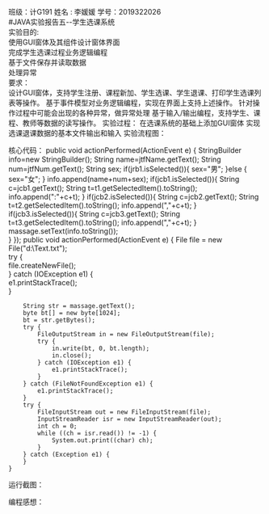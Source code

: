 班级：计G191
姓名 : 李媛媛
学号：2019322026  
#JAVA实验报告五--学生选课系统  
实验目的:  
使用GUI窗体及其组件设计窗体界面  
完成学生选课过程业务逻辑编程  
基于文件保存并读取数据  
处理异常  
要求：  
设计GUI窗体，支持学生注册、课程新加、学生选课、学生退课、打印学生选课列表等操作。
基于事件模型对业务逻辑编程，实现在界面上支持上述操作。
针对操作过程中可能会出现的各种异常，做异常处理
基于输入/输出编程，支持学生、课程、教师等数据的读写操作。
实验过程：
在选课系统的基础上添加GUI窗体
实现选课退课数据的基本文件输出和输入
实验流程图：




核心代码：
  public void actionPerformed(ActionEvent e) {
                StringBuilder info=new StringBuilder();
                String name=jtfName.getText();
                String num=jtfNum.getText();
                String sex;
                if(jrb1.isSelected()){
                    sex="男";
                }else {
                    sex="女";
                }
                info.append(name+num+sex);
                if(jcb1.isSelected()){
                    String c=jcb1.getText();
                    String t=t1.getSelectedItem().toString();
                    info.append(":"+c+t);
                }
                if(jcb2.isSelected()){
                    String c=jcb2.getText();
                    String t=t2.getSelectedItem().toString();
                    info.append(","+c+t);
                }
                if(jcb3.isSelected()){
                    String c=jcb3.getText();
                    String t=t3.getSelectedItem().toString();
                    info.append(","+c+t);
                }
                massage.setText(info.toString());                               
            }
        });
public void actionPerformed(ActionEvent e) {
		File file = new File("d:\\Text.txt");  
        try {  
            file.createNewFile();  
        } catch (IOException e1) {  
            e1.printStackTrace();  
        }  
  
        String str = massage.getText();  
        byte bt[] = new byte[1024];  
        bt = str.getBytes();  
        try {  
            FileOutputStream in = new FileOutputStream(file);  
            try {  
                in.write(bt, 0, bt.length);  
                in.close();  
            } catch (IOException e1) {  
                e1.printStackTrace();  
            }  
        } catch (FileNotFoundException e1) {  
            e1.printStackTrace();  
        }  
        try {  
            FileInputStream out = new FileInputStream(file);  
            InputStreamReader isr = new InputStreamReader(out);  
            int ch = 0;  
            while ((ch = isr.read()) != -1) {  
                System.out.print((char) ch);  
            }  
        } catch (Exception e1) {  
        }  
    }  







运行截图：











编程感想：
